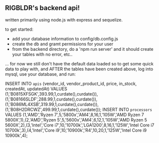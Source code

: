 ## RIGBLDR's backend api!

written primarily using node.js with express and sequelize.

to get started: 
- add your database information to config/db.config.js 
- create the db and gramt permissions for your user
- from the backend directory, do a 'npm run server' and it should create your tables with no error, etc..

... for now we still don't have the default data loaded so to get some quick data to play with, 
and AFTER the tables have been created above, log into mysql, use your database, and run:

INSERT INTO `apis` (vendor_id, vendor_product_id, price, in_stock, createdAt, updatedAt) VALUES (1,'B0815XFSGK',393.99,1,curdate(),curdate()),(1,'B08166SLDF',288.99,1,curdate(),curdate()),(1,'B086ML4XSB',319.99,1,curdate(),curdate()),(1,'B08H2DRCWZ',499.99,1,curdate(),curdate());
INSERT INTO `processors` VALUES (1,'AMD','Ryzen 7',5,'5800x','AM4',8,16,1,'105W','AMD Ryzen 7 5800X',1),(2,'AMD','Ryzen 5',5,'5600x','AM4',6,12,1,'105W','AMD Ryzen 5 5600X',2),(3,'Intel','Core i7',10,'10700k','LGA1200',8,16,1,'125W','Intel Core i7 10700k',3),(4,'Intel','Core i9',10,'10900k','R4',10,20,1,'125W','Intel Core i9 10900k',4);
